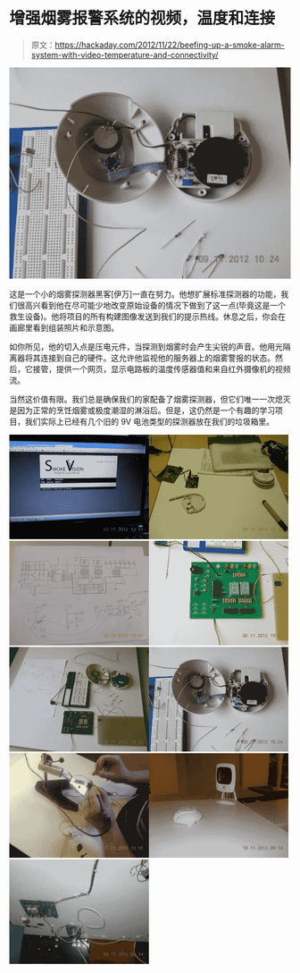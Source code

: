 # 增强烟雾报警系统的视频，温度和连接

> 原文：<https://hackaday.com/2012/11/22/beefing-up-a-smoke-alarm-system-with-video-temperature-and-connectivity/>

![](img/95cf38b6e6f35dc9d69ea8808035c1a7.png "12")

这是一个小的烟雾探测器黑客[伊万]一直在努力。他想扩展标准探测器的功能，我们很高兴看到他在尽可能少地改变原始设备的情况下做到了这一点(毕竟这是一个救生设备)。他将项目的所有构建图像发送到我们的提示热线。休息之后，你会在画廊里看到组装照片和示意图。

如你所见，他的切入点是压电元件，当探测到烟雾时会产生尖锐的声音。他用光隔离器将其连接到自己的硬件。这允许他监视他的服务器上的烟雾警报的状态。然后，它接管，提供一个网页，显示电路板的温度传感器值和来自红外摄像机的视频流。

当然这价值有限。我们总是确保我们的家配备了烟雾探测器，但它们唯一一次熄灭是因为正常的烹饪烟雾或极度潮湿的淋浴后。但是，这仍然是一个有趣的学习项目，我们实际上已经有几个旧的 9V 电池类型的探测器放在我们的垃圾箱里。

[![](img/a9bd7ffa268e55d54fdf8061af40167d.png)](https://hackaday.com/wp-content/uploads/2012/11/3.jpg)[![](img/72027542eb492de8672aecb7456034e5.png)](https://hackaday.com/wp-content/uploads/2012/11/6.jpg)[![](img/f0c87998e6b1334ea2983f3dd24b8d1d.png)](https://hackaday.com/wp-content/uploads/2012/11/8.jpg)[![](img/49d4233c3c57b3b01ca6ed4aa31408eb.png)](https://hackaday.com/wp-content/uploads/2012/11/10.jpg)[![](img/da948e8b8799a23862eb9292ff0a9cdc.png)](https://hackaday.com/wp-content/uploads/2012/11/11.jpg)[![](img/6825204224031a2e825aa0f5fc15bedc.png)](https://hackaday.com/wp-content/uploads/2012/11/12.jpg)[![](img/80834ffad5f6296640c4f85ac2c843d9.png)](https://hackaday.com/wp-content/uploads/2012/11/13.jpg)[![](img/0920177441ae85ccc1f154b32d93806e.png)](https://hackaday.com/wp-content/uploads/2012/11/14.jpg)[![](img/1078fe6b646a320d5f36e5f9e28933ec.png)](https://hackaday.com/wp-content/uploads/2012/11/15.jpg)